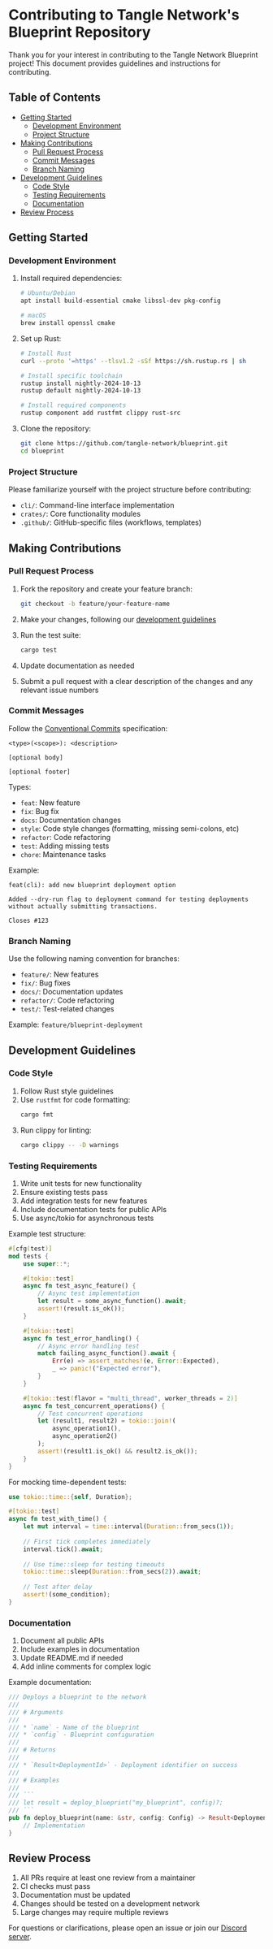 # Contributing to Tangle Network's Blueprint Repository

Thank you for your interest in contributing to the Tangle Network Blueprint project! This document provides guidelines and instructions for contributing.

## Table of Contents

- [Getting Started](#getting-started)
  - [Development Environment](#development-environment)
  - [Project Structure](#project-structure)
- [Making Contributions](#making-contributions)
  - [Pull Request Process](#pull-request-process)
  - [Commit Messages](#commit-messages)
  - [Branch Naming](#branch-naming)
- [Development Guidelines](#development-guidelines)
  - [Code Style](#code-style)
  - [Testing Requirements](#testing-requirements)
  - [Documentation](#documentation)
- [Review Process](#review-process)

## Getting Started

### Development Environment

1. Install required dependencies:
   ```bash
   # Ubuntu/Debian
   apt install build-essential cmake libssl-dev pkg-config

   # macOS
   brew install openssl cmake
   ```

2. Set up Rust:
   ```bash
   # Install Rust
   curl --proto '=https' --tlsv1.2 -sSf https://sh.rustup.rs | sh

   # Install specific toolchain
   rustup install nightly-2024-10-13
   rustup default nightly-2024-10-13
   
   # Install required components
   rustup component add rustfmt clippy rust-src
   ```

3. Clone the repository:
   ```bash
   git clone https://github.com/tangle-network/blueprint.git
   cd blueprint
   ```

### Project Structure

Please familiarize yourself with the project structure before contributing:

- `cli/`: Command-line interface implementation
- `crates/`: Core functionality modules
- `.github/`: GitHub-specific files (workflows, templates)

## Making Contributions

### Pull Request Process

1. Fork the repository and create your feature branch:
   ```bash
   git checkout -b feature/your-feature-name
   ```

2. Make your changes, following our [development guidelines](#development-guidelines)

3. Run the test suite:
   ```bash
   cargo test
   ```

4. Update documentation as needed

5. Submit a pull request with a clear description of the changes and any relevant issue numbers

### Commit Messages

Follow the [Conventional Commits](https://www.conventionalcommits.org/) specification:

```
<type>(<scope>): <description>

[optional body]

[optional footer]
```

Types:
- `feat`: New feature
- `fix`: Bug fix
- `docs`: Documentation changes
- `style`: Code style changes (formatting, missing semi-colons, etc)
- `refactor`: Code refactoring
- `test`: Adding missing tests
- `chore`: Maintenance tasks

Example:
```
feat(cli): add new blueprint deployment option

Added --dry-run flag to deployment command for testing deployments
without actually submitting transactions.

Closes #123
```

### Branch Naming

Use the following naming convention for branches:
- `feature/`: New features
- `fix/`: Bug fixes
- `docs/`: Documentation updates
- `refactor/`: Code refactoring
- `test/`: Test-related changes

Example: `feature/blueprint-deployment`

## Development Guidelines

### Code Style

1. Follow Rust style guidelines
2. Use `rustfmt` for code formatting:
   ```bash
   cargo fmt
   ```
3. Run clippy for linting:
   ```bash
   cargo clippy -- -D warnings
   ```

### Testing Requirements

1. Write unit tests for new functionality
2. Ensure existing tests pass
3. Add integration tests for new features
4. Include documentation tests for public APIs
5. Use async/tokio for asynchronous tests

Example test structure:
```rust
#[cfg(test)]
mod tests {
    use super::*;

    #[tokio::test]
    async fn test_async_feature() {
        // Async test implementation
        let result = some_async_function().await;
        assert!(result.is_ok());
    }

    #[tokio::test]
    async fn test_error_handling() {
        // Async error handling test
        match failing_async_function().await {
            Err(e) => assert_matches!(e, Error::Expected),
            _ => panic!("Expected error"),
        }
    }

    #[tokio::test(flavor = "multi_thread", worker_threads = 2)]
    async fn test_concurrent_operations() {
        // Test concurrent operations
        let (result1, result2) = tokio::join!(
            async_operation1(),
            async_operation2()
        );
        assert!(result1.is_ok() && result2.is_ok());
    }
}
```

For mocking time-dependent tests:
```rust
use tokio::time::{self, Duration};

#[tokio::test]
async fn test_with_time() {
    let mut interval = time::interval(Duration::from_secs(1));
    
    // First tick completes immediately
    interval.tick().await;
    
    // Use time::sleep for testing timeouts
    tokio::time::sleep(Duration::from_secs(2)).await;
    
    // Test after delay
    assert!(some_condition);
}
```

### Documentation

1. Document all public APIs
2. Include examples in documentation
3. Update README.md if needed
4. Add inline comments for complex logic

Example documentation:
```rust
/// Deploys a blueprint to the network
///
/// # Arguments
///
/// * `name` - Name of the blueprint
/// * `config` - Blueprint configuration
///
/// # Returns
///
/// * `Result<DeploymentId>` - Deployment identifier on success
///
/// # Examples
///
/// ```
/// let result = deploy_blueprint("my_blueprint", config)?;
/// ```
pub fn deploy_blueprint(name: &str, config: Config) -> Result<DeploymentId> {
    // Implementation
}
```

## Review Process

1. All PRs require at least one review from a maintainer
2. CI checks must pass
3. Documentation must be updated
4. Changes should be tested on a development network
5. Large changes may require multiple reviews

For questions or clarifications, please open an issue or join our [Discord server](https://discord.com/invite/cv8EfJu3Tn).
